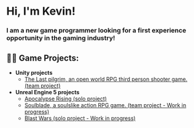 <h1>Hi, I'm Kevin! </h1>
<h3>I am a new game programmer looking for a first experience opportunity in the gaming industry! </h3>

<h2>👨‍💻 Game Projects:</h2>

- <b>Unity projects</b>
  - [The Last pilgrim, an open world RPG third person shooter game. (team project)](https://github.com/PureKatana/TheLastPilgrim)
- <b>Unreal Engine 5 projects</b>
  - [Apocalypse Rising (solo project)](https://github.com/PureKatana/FPSZombieGame)
  - [Soulblade, a soulslike action RPG game. (team project - Work in progress)](https://github.com/PureKatana/Project-L)
  - [Blast Wars (solo project - Work in progress)](https://github.com/PureKatana/BlastWars)


